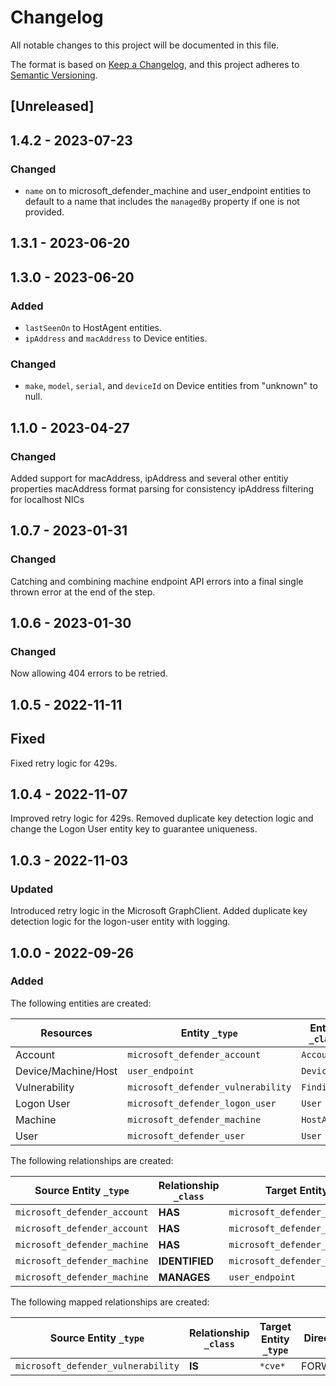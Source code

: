 # Changelog

All notable changes to this project will be documented in this file.

The format is based on [Keep a Changelog](https://keepachangelog.com/en/1.0.0/),
and this project adheres to
[Semantic Versioning](https://semver.org/spec/v2.0.0.html).

## [Unreleased]

## 1.4.2 - 2023-07-23

### Changed

- `name` on to microsoft_defender_machine and user_endpoint entities to default
  to a name that includes the `managedBy` property if one is not provided.

## 1.3.1 - 2023-06-20

## 1.3.0 - 2023-06-20

### Added

- `lastSeenOn` to HostAgent entities.
- `ipAddress` and `macAddress` to Device entities.

### Changed

- `make`, `model`, `serial`, and `deviceId` on Device entities from "unknown" to
  null.

## 1.1.0 - 2023-04-27

### Changed

Added support for macAddress, ipAddress and several other entitiy properties
macAddress format parsing for consistency ipAddress filtering for localhost NICs

## 1.0.7 - 2023-01-31

### Changed

Catching and combining machine endpoint API errors into a final single thrown
error at the end of the step.

## 1.0.6 - 2023-01-30

### Changed

Now allowing 404 errors to be retried.

## 1.0.5 - 2022-11-11

## Fixed

Fixed retry logic for 429s.

## 1.0.4 - 2022-11-07

Improved retry logic for 429s. Removed duplicate key detection logic and change
the Logon User entity key to guarantee uniqueness.

## 1.0.3 - 2022-11-03

### Updated

Introduced retry logic in the Microsoft GraphClient. Added duplicate key
detection logic for the logon-user entity with logging.

## 1.0.0 - 2022-09-26

### Added

The following entities are created:

| Resources           | Entity `_type`                     | Entity `_class` |
| ------------------- | ---------------------------------- | --------------- |
| Account             | `microsoft_defender_account`       | `Account`       |
| Device/Machine/Host | `user_endpoint`                    | `Device`        |
| Vulnerability       | `microsoft_defender_vulnerability` | `Finding`       |
| Logon User          | `microsoft_defender_logon_user`    | `User`          |
| Machine             | `microsoft_defender_machine`       | `HostAgent`     |
| User                | `microsoft_defender_user`          | `User`          |

The following relationships are created:

| Source Entity `_type`        | Relationship `_class` | Target Entity `_type`              |
| ---------------------------- | --------------------- | ---------------------------------- |
| `microsoft_defender_account` | **HAS**               | `microsoft_defender_machine`       |
| `microsoft_defender_account` | **HAS**               | `microsoft_defender_user`          |
| `microsoft_defender_machine` | **HAS**               | `microsoft_defender_logon_user`    |
| `microsoft_defender_machine` | **IDENTIFIED**        | `microsoft_defender_vulnerability` |
| `microsoft_defender_machine` | **MANAGES**           | `user_endpoint`                    |

The following mapped relationships are created:

| Source Entity `_type`              | Relationship `_class` | Target Entity `_type` | Direction |
| ---------------------------------- | --------------------- | --------------------- | --------- |
| `microsoft_defender_vulnerability` | **IS**                | `*cve*`               | FORWARD   |
